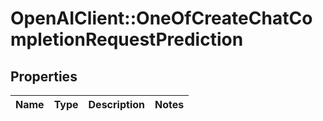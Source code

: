 # OpenAIClient::OneOfCreateChatCompletionRequestPrediction

## Properties
Name | Type | Description | Notes
------------ | ------------- | ------------- | -------------

